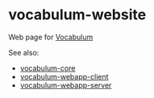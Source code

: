 # vocabulum-website
Web page for [Vocabulum](http://www.vocabulum.de)

See also:
* [vocabulum-core](https://github.com/JupiterPi/vocabulum-core)
* [vocabulum-webapp-client](https://github.com/JupiterPi/vocabulum-webapp-client)
* [vocabulum-webapp-server](https://github.com/JupiterPi/vocabulum-webapp-server)

